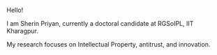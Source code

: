 Hello!

I am Sherin Priyan, currently a doctoral candidate at RGSoIPL, IIT Kharagpur. 

My research focuses on Intellectual Property, antitrust, and innovation. 
